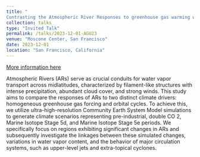 ```yaml
---
title: "
Contrasting the Atmospheric River Responses to greenhouse gas warming with Orbital changes"
collection: talks
type: "Invited Talk"
permalink: /talks/2023-12-01-AGU23
venue: "Moscone Center, San Francisco"
date: 2023-12-01
location: "San Francisco, California"
---
```


[More information here](https://agu.confex.com/agu/fm23/meetingapp.cgi/Paper/1261497)

Atmospheric Rivers (ARs) serve as crucial conduits for water vapor transport across midlatitudes, characterized by filament-like structures with intense precipitation, abundant cloud cover, and strong winds. This study aims to compare the responses of ARs to two distinct climate drivers: homogeneous greenhouse gas forcing and orbital cycles. To achieve this, we utilize ultra-high-resolution Community Earth System Model simulations to generate climate scenarios representing pre-industrial, double CO 2, Marine Isotope Stage 5d, and Marine Isotope Stage 5e periods. We specifically focus on regions exhibiting significant changes in ARs and subsequently investigate the linkages between these simulated changes, variations in water vapor content, and the behavior of major circulation systems, such as upper-level jets and extra-topical cyclones.